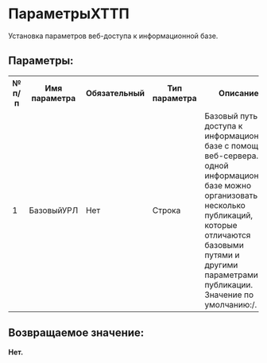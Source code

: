 ﻿
<h1>ПараметрыХТТП</h1>
<p class="funcdesc">Установка параметров веб-доступа к информационной базе.<br /></p><h2>Параметры:</h2><table>
<tr>
  <th height="16" width="10%"><b>№ п/п</b></th>
  <th height="16" width="20%"><b>Имя параметра</b></th>
  <th height="16" width="10%"><b>Обязательный</b></th>
  <th height="16" width="20%"><b>Тип параметра</b></th>
  <th height="16" width="40%"><b>Описание</b></th>	
</tr><tr>
  <td >1</td>
  <td >БазовыйУРЛ</td>
  <td >Нет</td>
  <td >Строка</td>
  <td >Базовый путь доступа к информационной базе с помощью веб-сервера.
К одной информационной базе можно организовать несколько публикаций,
которые отличаются базовыми путями и другими параметрами публикации.
Значение по умолчанию:/.</td>	
</tr></table><h2>Возвращаемое значение:</h2>
<b>Нет. </b><br />
